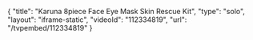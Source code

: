 {
    "title": "Karuna 8piece Face   Eye Mask Skin Rescue Kit",
    "type": "solo",
    "layout": "iframe-static",
    "videoId": "112334819",
    "url": "\/tvpembed\/112334819"
}